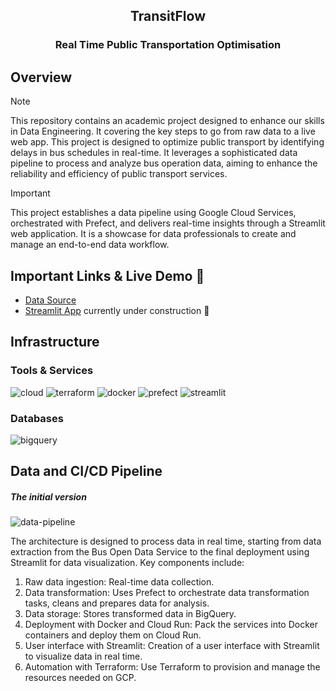 <h2 align="center">TransitFlow</h2>
<h3 align="center">Real Time Public Transportation Optimisation</h3>

## Overview

> [!NOTE]
> This repository contains an academic project designed to enhance our skills in Data Engineering. It covering the key steps to go from raw data to a live web app. This project is designed to optimize public transport by identifying delays in bus schedules in real-time. It leverages a sophisticated data pipeline to process and analyze bus operation data, aiming to enhance the reliability and efficiency of public transport services.

> [!IMPORTANT] 
> This project establishes a data pipeline using Google Cloud Services, orchestrated with Prefect, and delivers real-time insights through a Streamlit web application. It is a showcase for data professionals to create and manage an end-to-end data workflow.

## Important Links & Live Demo 🚀

- [Data Source](https://data.bus-data.dft.gov.uk/)
- [Streamlit App](#) currently under construction 🔨

## Infrastructure

### Tools & Services

![cloud](https://img.shields.io/badge/Google_Cloud-4285F4?style=flat-square&logo=googlecloud&logoColor=white) ![terraform](https://img.shields.io/badge/Terraform-844FBA?style=flat-square&logo=terraform&logoColor=white) ![docker](https://img.shields.io/badge/Docker-2496ED?style=flat-square&logo=docker&logoColor=white) ![prefect](https://img.shields.io/badge/-Prefect-070E10?style=flat-square&logo=prefect) ![streamlit](https://img.shields.io/badge/Streamlit-FF4B4B?style=flat-square&logo=streamlit&logoColor=white)

### Databases

![bigquery](https://img.shields.io/badge/BigQuery-669DF6?style=flat-square&logo=googlebigquery&logoColor=white)

## Data and CI/CD Pipeline

##### The initial version

![data-pipeline](https://storage.googleapis.com/bus_tracker_files/init_architecture.png)

The architecture is designed to process data in real time, starting from data extraction from the Bus Open Data Service to the final deployment using Streamlit for data visualization. Key components include:

1. Raw data ingestion: Real-time data collection.
2. Data transformation: Uses Prefect to orchestrate data transformation tasks, cleans and prepares data for analysis.
3. Data storage: Stores transformed data in BigQuery.
4. Deployment with Docker and Cloud Run: Pack the services into Docker containers and deploy them on Cloud Run.
5. User interface with Streamlit: Creation of a user interface with Streamlit to visualize data in real time.
6. Automation with Terraform: Use Terraform to provision and manage the resources needed on GCP.
